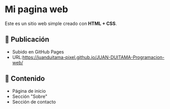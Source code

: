# Mi pagina web

Este es un sitio web simple creado con **HTML + CSS**.

## 🚀 Publicación
- Subido en GitHub Pages
- URL:https://juanduitama-pixel.github.io/JUAN-DUITAMA-Programacion-web/

## 📌 Contenido
- Página de inicio
- Sección "Sobre"
- Sección de contacto
